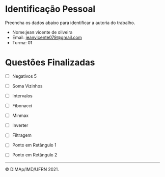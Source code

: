﻿# Identificação Pessoal

Preencha os dados abaixo para identificar a autoria do trabalho.

- Nome:jean vicente de oliveira
- Email: jeanvicente079@gmail.com
- Turma: 01

# Questões Finalizadas

- [ ] Negativos 5
- [ ] Soma Vizinhos
- [ ] Intervalos
- [ ] Fibonacci
- [ ] Minmax
- [ ] Inverter
- [ ] Filtragem
- [ ] Ponto em Retângulo 1
- [ ] Ponto em Retângulo 2


--------
&copy; DIMAp/IMD/UFRN 2021.
